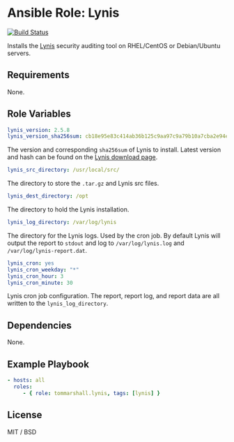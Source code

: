 Ansible Role: Lynis
=========

[![Build Status](https://travis-ci.org/tommarshall/ansible-role-lynis.svg?branch=master)](https://travis-ci.org/tommarshall/ansible-role-lynis)

Installs the [Lynis](https://cisofy.com/lynis/) security auditing tool on RHEL/CentOS or Debian/Ubuntu servers.

Requirements
------------

None.

Role Variables
--------------

```yml
lynis_version: 2.5.8
lynis_version_sha256sum: cb18e95e83c414ab36b125c9aa97c9a79b10a7cba2e94e622242611af5042ffb
```
The version and corresponding `sha256sum` of Lynis to install. Latest version and hash can be found on the [Lynis download page](https://cisofy.com/download/lynis/).

```yml
lynis_src_directory: /usr/local/src/
```
The directory to store the `.tar.gz` and Lynis src files.

```yml
lynis_dest_directory: /opt
```
The directory to hold the Lynis installation.

```yml
lynis_log_directory: /var/log/lynis
```
The directory for the Lynis logs. Used by the cron job. By default Lynis will output the report to `stdout` and log to `/var/log/lynis.log` and `/var/log/lynis-report.dat`.

```yml
lynis_cron: yes
lynis_cron_weekday: "*"
lynis_cron_hour: 3
lynis_cron_minute: 30
```
Lynis cron job configuration. The report, report log, and report data are all written to the `lynis_log_directory`.

Dependencies
------------

None.

Example Playbook
----------------

```yml
- hosts: all
  roles:
     - { role: tommarshall.lynis, tags: [lynis] }
```

License
-------

MIT / BSD

